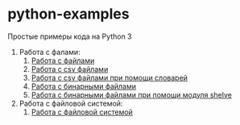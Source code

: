 # python-examples
Простые примеры кода на Python 3
1. Работа с фалами:
    1. [Работа с файлами](https://github.com/zerobot-ru/python-examples/blob/master/file/file.py)
    2. [Работа с csv файлами](https://github.com/zerobot-ru/python-examples/blob/master/csv/csv-file.py)
    3. [Работа с csv файлами при помощи словарей](https://github.com/zerobot-ru/python-examples/blob/master/csv/csv-dict.py)
    4. [Работа с бинарными файлами](https://github.com/zerobot-ru/python-examples/blob/master/file/file-binary.py)
    5. [Работа с бинарными файлами при помощи модуля shelve](https://github.com/zerobot-ru/python-examples/blob/master/file/file-shelve.py)
2. Работа с файловой системой:
    1. [Работа с файловой системой](https://github.com/zerobot-ru/python-examples/blob/master/os/file-system.py)
    